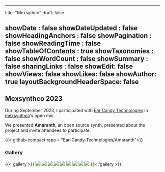 
---
title: "Mexsythco"
draft: false

showDate : false
showDateUpdated : false
showHeadingAnchors : false
showPagination : false
showReadingTime : false
showTableOfContents : true
showTaxonomies : false 
showWordCount : false
showSummary : false
sharingLinks : false
showEdit: false
showViews: false
showLikes: false
showAuthor: true
layoutBackgroundHeaderSpace: false
---
## Mexsynthco 2023

During September 2023, I participated with [Ear Candy Technologies](https://www.earcandytech.com) in [mexsynthco](https://mexsynthco.com/)'s open mic.

We presented **Amaranth**, an open source synth, presented about the project and invite attendees to participate.

{{< github-compact repo = "Ear-Candy-Technologies/Amaranth">}}

### Gallery
{{< gallery >}}
  <img src="gallery/2023-mexsynthco-1.jpg" class="grid-w33" />
  <img src="gallery/2023-mexsynthco-2.jpg" class="grid-w33" />
  <img src="gallery/2023-mexsynthco-3.jpg" class="grid-w33" />
  <img src="gallery/2023-mexsynthco-4.jpg" class="grid-w33" />
  <img src="gallery/2023-mexsynthco-5.jpg" class="grid-w33" />
  <img src="gallery/2023-mexsynthco-6.jpg" class="grid-w33" />
  <img src="gallery/2023-mexsynthco-7.jpg" class="grid-w33" />
  <img src="gallery/2023-mexsynthco-8.jpg" class="grid-w33" />
  <img src="gallery/2023-mexsynthco-9.jpg" class="grid-w33" />
{{< /gallery >}}
